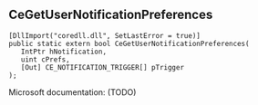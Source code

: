 ## CeGetUserNotificationPreferences

```
[DllImport("coredll.dll", SetLastError = true)]
public static extern bool CeGetUserNotificationPreferences(
   IntPtr hNotification,
   uint cPrefs,
   [Out] CE_NOTIFICATION_TRIGGER[] pTrigger
);
```

Microsoft documentation: (TODO)
